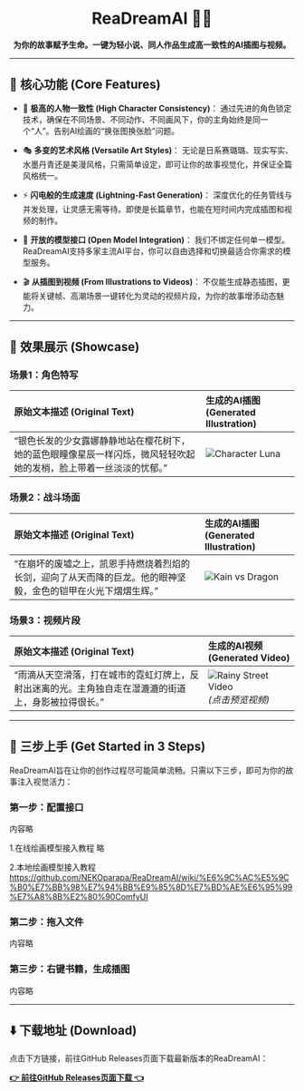 <h1 align="center">ReaDreamAI 📖✨</h1>
<p align="center"><b>为你的故事赋予生命。一键为轻小说、同人作品生成高一致性的AI插图与视频。</b></p>

---

## 🌟 核心功能 (Core Features)

*   🎨 **极高的人物一致性 (High Character Consistency)**：
    通过先进的角色锁定技术，确保在不同场景、不同动作、不同画风下，你的主角始终是同一个“人”。告别AI绘画的“换张图换张脸”问题。

*   🎭 **多变的艺术风格 (Versatile Art Styles)**：
    无论是日系赛璐璐、现实写实、水墨丹青还是美漫风格，只需简单设定，即可让你的故事视觉化，并保证全篇风格统一。

*   ⚡️ **闪电般的生成速度 (Lightning-Fast Generation)**：
    深度优化的任务管线与并发处理，让灵感无需等待。即使是长篇章节，也能在短时间内完成插图和视频的制作。

*   🔌 **开放的模型接口 (Open Model Integration)**：
    我们不绑定任何单一模型。ReaDreamAI支持多家主流AI平台，你可以自由选择和切换最适合你需求的模型服务。

*   🎬 **从插图到视频 (From Illustrations to Videos)**：
    不仅能生成静态插图，更能将关键帧、高潮场景一键转化为灵动的视频片段，为你的故事增添动态魅力。

---

## 🎨 效果展示 (Showcase)

### 场景1：角色特写

| 原始文本描述 (Original Text) | 生成的AI插图 (Generated Illustration) |
| :--- | :--- |
| “银色长发的少女露娜静静地站在樱花树下，她的蓝色眼瞳像星辰一样闪烁，微风轻轻吹起她的发梢，脸上带着一丝淡淡的忧郁。” | ![Character Luna](https://your-image-hosting.com/luna_sakura.png) |

### 场景2：战斗场面

| 原始文本描述 (Original Text) | 生成的AI插图 (Generated Illustration) |
| :--- | :--- |
| “在崩坏的废墟之上，凯恩手持燃烧着烈焰的长剑，迎向了从天而降的巨龙。他的眼神坚毅，金色的铠甲在火光下熠熠生辉。” | ![Kain vs Dragon](https://your-image-hosting.com/kain_vs_dragon.png) |

### 场景3：视频片段

| 原始文本描述 (Original Text) | 生成的AI视频 (Generated Video) |
| :--- | :--- |
| “雨滴从天空滑落，打在城市的霓虹灯牌上，反射出迷离的光。主角独自走在湿漉漉的街道上，身影被拉得很长。” | ![Rainy Street Video](https://your-image-hosting.com/rainy_street_video_preview.png) <br> *(点击预览视频)* |

---
## 🚀 三步上手 (Get Started in 3 Steps)

ReaDreamAI旨在让你的创作过程尽可能简单流畅。只需以下三步，即可为你的故事注入视觉活力：

### 第一步：配置接口
内容略


1.在线绘画模型接入教程
略


2.本地绘画模型接入教程
https://github.com/NEKOparapa/ReaDreamAI/wiki/%E6%9C%AC%E5%9C%B0%E7%BB%98%E7%94%BB%E9%85%8D%E7%BD%AE%E6%95%99%E7%A8%8B%E2%80%90ComfyUI



### 第二步：拖入文件
内容略

### 第三步：右键书籍，生成插图
内容略

---

## ⬇️ 下载地址 (Download)

点击下方链接，前往GitHub Releases页面下载最新版本的ReaDreamAI：

[**👉 前往GitHub Releases页面下载 👈**](https://github.com/NEKOparapa/ReaDreamAI/releases)
